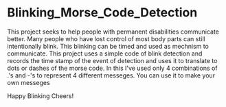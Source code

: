# Blinking_Morse_Code_Detection

This project seeks to help people with permanent disabilities communicate better. Many people who have lost control of most body parts can still intentionally blink. This blinking can be timed and used as mechnism to communicate. 
This project uses a simple code of blink detection and records the time stamp of the event of detection and uses it to translate to dots or dashes of the morse code. 
In this I've used only 4 combinations of .'s and -'s to represent 4 different messeges. You can use it to make your own messeges

Happy Blinking Cheers!

